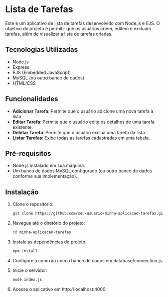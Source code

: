 # Lista de Tarefas

Este é um aplicativo de lista de tarefas desenvolvido com Node.js e EJS. O objetivo do projeto é permitir que os usuários criem, editem e excluam tarefas, além de visualizar a lista de tarefas criadas.

## Tecnologias Utilizadas

- Node.js
- Express
- EJS (Embedded JavaScript)
- MySQL (ou outro banco de dados)
- HTML/CSS

## Funcionalidades

- **Adicionar Tarefa**: Permite que o usuário adicione uma nova tarefa à lista.
- **Editar Tarefa**: Permite que o usuário edite os detalhes de uma tarefa existente.
- **Deletar Tarefa**: Permite que o usuário exclua uma tarefa da lista.
- **Listar Tarefas**: Exibe todas as tarefas cadastradas em uma tabela.

## Pré-requisitos

- Node.js instalado em sua máquina.
- Um banco de dados MySQL configurado (ou outro banco de dados conforme sua implementação).

## Instalação

1. Clone o repositório:

   ```bash
   git clone https://github.com/seu-usuario/minha-aplicacao-tarefas.git
   
2. Navegue até o diretório do projeto:

   ```bash
   cd minha-aplicacao-tarefas

3. Instale as dependências do projeto:

   ```bash
   npm install

4. Configure a conexão com o banco de dados em database/connection.js.

5. Inicie o servidor:
   ```bash
   node index.js

7. Acesse o aplicativo em http://localhost:4000.


   
